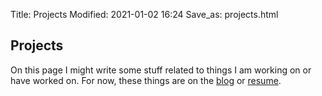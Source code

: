 Title: Projects
Modified: 2021-01-02 16:24
Save_as: projects.html

<div class="row mt-3">
<div class="col-md-12">
<h2>Projects</h2>

On this page I might write some stuff related to things I am working on or have worked on. For now, these things are on the <a href="blog_archive.html">blog</a> or <a href="cv.html">resume</a>.

</div>
</div>

